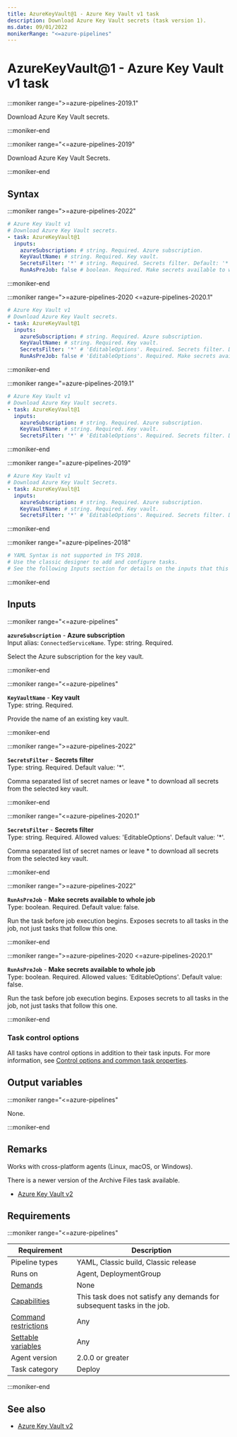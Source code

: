 ```yaml
---
title: AzureKeyVault@1 - Azure Key Vault v1 task
description: Download Azure Key Vault secrets (task version 1).
ms.date: 09/01/2022
monikerRange: "<=azure-pipelines"
---
```


# AzureKeyVault@1 - Azure Key Vault v1 task

<!-- :::description::: -->
:::moniker range=">=azure-pipelines-2019.1"

<!-- :::editable-content name="description"::: -->
Download Azure Key Vault secrets.
<!-- :::editable-content-end::: -->

:::moniker-end

:::moniker range="<=azure-pipelines-2019"

<!-- :::editable-content name="description"::: -->
Download Azure Key Vault Secrets.
<!-- :::editable-content-end::: -->

:::moniker-end
<!-- :::description-end::: -->

<!-- :::syntax::: -->
## Syntax

:::moniker range=">=azure-pipelines-2022"

```yaml
# Azure Key Vault v1
# Download Azure Key Vault secrets.
- task: AzureKeyVault@1
  inputs:
    azureSubscription: # string. Required. Azure subscription. 
    KeyVaultName: # string. Required. Key vault. 
    SecretsFilter: '*' # string. Required. Secrets filter. Default: '*'.
    RunAsPreJob: false # boolean. Required. Make secrets available to whole job. Default: false.
```

:::moniker-end

:::moniker range=">=azure-pipelines-2020 <=azure-pipelines-2020.1"

```yaml
# Azure Key Vault v1
# Download Azure Key Vault secrets.
- task: AzureKeyVault@1
  inputs:
    azureSubscription: # string. Required. Azure subscription. 
    KeyVaultName: # string. Required. Key vault. 
    SecretsFilter: '*' # 'EditableOptions'. Required. Secrets filter. Default: '*'.
    RunAsPreJob: false # 'EditableOptions'. Required. Make secrets available to whole job. Default: false.
```

:::moniker-end

:::moniker range="=azure-pipelines-2019.1"

```yaml
# Azure Key Vault v1
# Download Azure Key Vault secrets.
- task: AzureKeyVault@1
  inputs:
    azureSubscription: # string. Required. Azure subscription. 
    KeyVaultName: # string. Required. Key vault. 
    SecretsFilter: '*' # 'EditableOptions'. Required. Secrets filter. Default: '*'.
```

:::moniker-end

:::moniker range="=azure-pipelines-2019"

```yaml
# Azure Key Vault v1
# Download Azure Key Vault Secrets.
- task: AzureKeyVault@1
  inputs:
    azureSubscription: # string. Required. Azure subscription. 
    KeyVaultName: # string. Required. Key vault. 
    SecretsFilter: '*' # 'EditableOptions'. Required. Secrets filter. Default: '*'.
```

:::moniker-end

:::moniker range="=azure-pipelines-2018"

```yaml
# YAML Syntax is not supported in TFS 2018.
# Use the classic designer to add and configure tasks.
# See the following Inputs section for details on the inputs that this task supports.
```

:::moniker-end
<!-- :::syntax-end::: -->

<!-- :::inputs::: -->
## Inputs

<!-- :::item name="azureSubscription"::: -->
:::moniker range="<=azure-pipelines"

**`azureSubscription`** - **Azure subscription**<br>
Input alias: `ConnectedServiceName`. Type: string. Required.<br>
<!-- :::editable-content name="helpMarkDown"::: -->
Select the Azure subscription for the key vault.
<!-- :::editable-content-end::: -->

:::moniker-end
<!-- :::item-end::: -->
<!-- :::item name="KeyVaultName"::: -->
:::moniker range="<=azure-pipelines"

**`KeyVaultName`** - **Key vault**<br>
Type: string. Required.<br>
<!-- :::editable-content name="helpMarkDown"::: -->
Provide the name of an existing key vault.
<!-- :::editable-content-end::: -->

:::moniker-end
<!-- :::item-end::: -->
<!-- :::item name="SecretsFilter"::: -->
:::moniker range=">=azure-pipelines-2022"

**`SecretsFilter`** - **Secrets filter**<br>
Type: string. Required. Default value: '*'.<br>
<!-- :::editable-content name="helpMarkDown"::: -->
Comma separated list of secret names or leave * to download all secrets from the selected key vault.
<!-- :::editable-content-end::: -->

:::moniker-end

:::moniker range="<=azure-pipelines-2020.1"

**`SecretsFilter`** - **Secrets filter**<br>
Type: string. Required. Allowed values: 'EditableOptions'. Default value: '*'.<br>
<!-- :::editable-content name="helpMarkDown"::: -->
Comma separated list of secret names or leave * to download all secrets from the selected key vault.
<!-- :::editable-content-end::: -->

:::moniker-end
<!-- :::item-end::: -->
<!-- :::item name="RunAsPreJob"::: -->
:::moniker range=">=azure-pipelines-2022"

**`RunAsPreJob`** - **Make secrets available to whole job**<br>
Type: boolean. Required. Default value: false.<br>
<!-- :::editable-content name="helpMarkDown"::: -->
Run the task before job execution begins. Exposes secrets to all tasks in the job, not just tasks that follow this one.
<!-- :::editable-content-end::: -->

:::moniker-end

:::moniker range=">=azure-pipelines-2020 <=azure-pipelines-2020.1"

**`RunAsPreJob`** - **Make secrets available to whole job**<br>
Type: boolean. Required. Allowed values: 'EditableOptions'. Default value: false.<br>
<!-- :::editable-content name="helpMarkDown"::: -->
Run the task before job execution begins. Exposes secrets to all tasks in the job, not just tasks that follow this one.
<!-- :::editable-content-end::: -->

:::moniker-end
<!-- :::item-end::: -->

### Task control options

All tasks have control options in addition to their task inputs. For more information, see [Control options and common task properties](/azure/devops/pipelines/yaml-schema/steps-task#common-task-properties).
<!-- :::inputs-end::: -->

<!-- :::outputVariables::: -->
## Output variables

:::moniker range="<=azure-pipelines"

None.

:::moniker-end
<!-- :::outputVariables-end::: -->

<!-- :::remarks::: -->
<!-- :::editable-content name="remarks"::: -->
## Remarks

Works with cross-platform agents (Linux, macOS, or Windows).

There is a newer version of the Archive Files task available.

* [Azure Key Vault v2](azure-key-vault-v2.md)
<!-- :::editable-content-end::: -->
<!-- :::remarks-end::: -->

<!-- :::examples::: -->
<!-- :::editable-content name="examples"::: -->
<!-- :::editable-content-end::: -->
<!-- :::examples-end::: -->

<!-- :::properties::: -->
## Requirements

:::moniker range="<=azure-pipelines"

| Requirement | Description |
|-------------|-------------|
| Pipeline types | YAML, Classic build, Classic release |
| Runs on | Agent, DeploymentGroup |
| [Demands](/azure/devops/pipelines/process/demands) | None |
| [Capabilities](/azure/devops/pipelines/agents/agents#capabilities) | This task does not satisfy any demands for subsequent tasks in the job. |
| [Command restrictions](/azure/devops/pipelines/security/templates#agent-logging-command-restrictions) | Any |
| [Settable variables](/azure/devops/pipelines/security/templates#agent-logging-command-restrictions) | Any |
| Agent version |  2.0.0 or greater |
| Task category | Deploy |

:::moniker-end
<!-- :::properties-end::: -->

<!-- :::see-also::: -->
<!-- :::editable-content name="seeAlso"::: -->
## See also

* [Azure Key Vault v2](azure-key-vault-v2.md)
<!-- :::editable-content-end::: -->
<!-- :::see-also-end::: -->